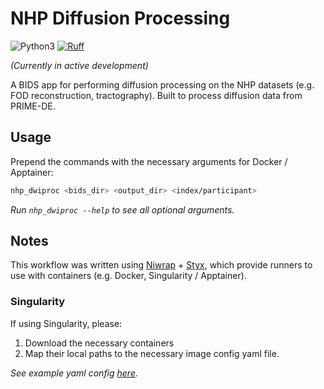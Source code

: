 # NHP Diffusion Processing

![Python3](https://img.shields.io/badge/python->=3.11-blue.svg)
[![Ruff](https://img.shields.io/endpoint?url=https://raw.githubusercontent.com/astral-sh/ruff/main/assets/badge/v2.json)](https://github.com/astral-sh/ruff)

<!--
![Python3](https://img.shields.io/badge/python->=3.8,_<3.13-blue.svg)
[![Tests](https://github.com/kaitj/PRIME-DE-DiffusionPreproc/actions/workflows/test.yml/badge.svg?branch=main)](https://github.com/kaitj/PRIME-DE-DiffusionPreproc/actions/workflows/test.yml?query=branch%3Amain)
[![Ruff](https://img.shields.io/endpoint?url=https://raw.githubusercontent.com/astral-sh/ruff/main/assets/badge/v2.json)](https://github.com/astral-sh/ruff)
[![MIT License](https://img.shields.io/badge/license-MIT-blue.svg)](https://github.com/childmindresearch/template-python-repository/blob/main/LICENSE)
[![Documentation Status](https://readthedocs.org/projects/scattr/badge/?version=stable)](https://scattr.readthedocs.io/en/stable/?badge=stable)
[![DOI](https://zenodo.org/badge/DOI/10.5281/zenodo.7636506.svg)](https://doi.org/10.5281/zenodo.7636506)
-->

_(Currently in active development)_

A BIDS app for performing diffusion processing on the NHP datasets (e.g. FOD reconstruction, tractography). Built to process diffusion data from PRIME-DE.

## Usage

Prepend the commands with the necessary arguments for Docker / Apptainer:

```bash
nhp_dwiproc <bids_dir> <output_dir> <index/participant>
```

_Run `nhp_dwiproc --help` to see all optional arguments._

## Notes

This workflow was written using [Niwrap](https://github.com/childmindresearch/niwrap) +
[Styx](https://github.com/childmindresearch/styx), which provide runners to use with containers (e.g. Docker, Singularity / Apptainer).

### Singularity

If using Singularity, please:

1. Download the necessary containers
2. Map their local paths to the necessary image config yaml file.

_See example yaml config
[here](https://github.com/kaitj/nhp-dwiproc/blob/main/src/nhp_dwiproc/app/resources/containers.yaml)._
